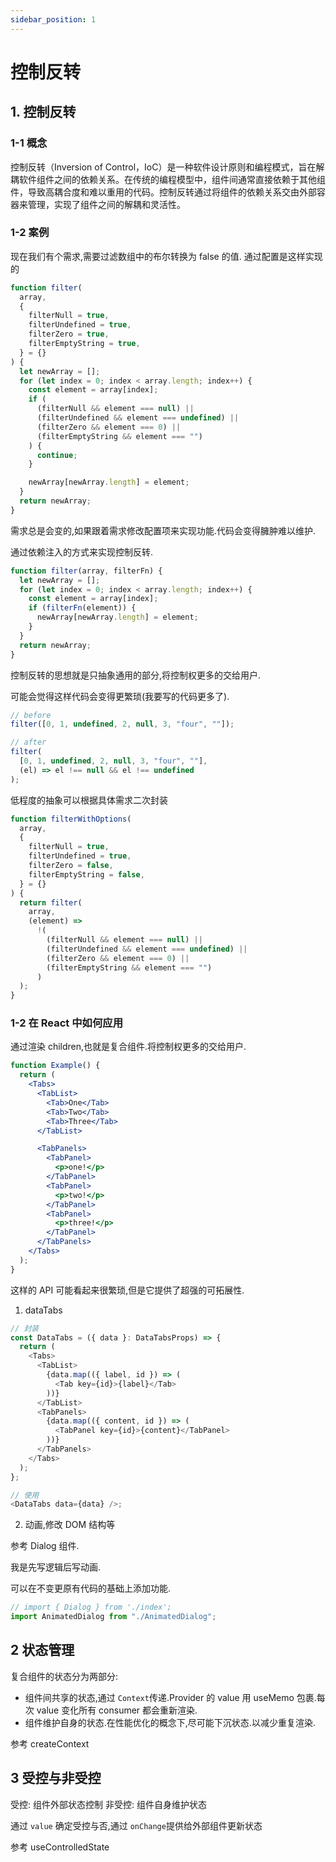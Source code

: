 ```yaml
---
sidebar_position: 1
---
```


# 控制反转

## 1. 控制反转

### 1-1 概念

控制反转（Inversion of Control，IoC）是一种软件设计原则和编程模式，旨在解耦软件组件之间的依赖关系。在传统的编程模型中，组件间通常直接依赖于其他组件，导致高耦合度和难以重用的代码。控制反转通过将组件的依赖关系交由外部容器来管理，实现了组件之间的解耦和灵活性。

### 1-2 案例

现在我们有个需求,需要过滤数组中的布尔转换为 false 的值.
通过配置是这样实现的

```js
function filter(
  array,
  {
    filterNull = true,
    filterUndefined = true,
    filterZero = true,
    filterEmptyString = true,
  } = {}
) {
  let newArray = [];
  for (let index = 0; index < array.length; index++) {
    const element = array[index];
    if (
      (filterNull && element === null) ||
      (filterUndefined && element === undefined) ||
      (filterZero && element === 0) ||
      (filterEmptyString && element === "")
    ) {
      continue;
    }

    newArray[newArray.length] = element;
  }
  return newArray;
}
```

需求总是会变的,如果跟着需求修改配置项来实现功能.代码会变得臃肿难以维护.

通过依赖注入的方式来实现控制反转.

```js
function filter(array, filterFn) {
  let newArray = [];
  for (let index = 0; index < array.length; index++) {
    const element = array[index];
    if (filterFn(element)) {
      newArray[newArray.length] = element;
    }
  }
  return newArray;
}
```

控制反转的思想就是只抽象通用的部分,将控制权更多的交给用户.

可能会觉得这样代码会变得更繁琐(我要写的代码更多了).

```js
// before
filter([0, 1, undefined, 2, null, 3, "four", ""]);

// after
filter(
  [0, 1, undefined, 2, null, 3, "four", ""],
  (el) => el !== null && el !== undefined
);
```

低程度的抽象可以根据具体需求二次封装

```js
function filterWithOptions(
  array,
  {
    filterNull = true,
    filterUndefined = true,
    filterZero = false,
    filterEmptyString = false,
  } = {}
) {
  return filter(
    array,
    (element) =>
      !(
        (filterNull && element === null) ||
        (filterUndefined && element === undefined) ||
        (filterZero && element === 0) ||
        (filterEmptyString && element === "")
      )
  );
}
```

### 1-2 在 React 中如何应用

通过渲染 children,也就是复合组件.将控制权更多的交给用户.

```jsx
function Example() {
  return (
    <Tabs>
      <TabList>
        <Tab>One</Tab>
        <Tab>Two</Tab>
        <Tab>Three</Tab>
      </TabList>

      <TabPanels>
        <TabPanel>
          <p>one!</p>
        </TabPanel>
        <TabPanel>
          <p>two!</p>
        </TabPanel>
        <TabPanel>
          <p>three!</p>
        </TabPanel>
      </TabPanels>
    </Tabs>
  );
}
```

这样的 API 可能看起来很繁琐,但是它提供了超强的可拓展性.

1. dataTabs

```js
// 封装
const DataTabs = ({ data }: DataTabsProps) => {
  return (
    <Tabs>
      <TabList>
        {data.map(({ label, id }) => (
          <Tab key={id}>{label}</Tab>
        ))}
      </TabList>
      <TabPanels>
        {data.map(({ content, id }) => (
          <TabPanel key={id}>{content}</TabPanel>
        ))}
      </TabPanels>
    </Tabs>
  );
};

// 使用
<DataTabs data={data} />;
```

2. 动画,修改 DOM 结构等

参考 Dialog 组件.

我是先写逻辑后写动画.

可以在不变更原有代码的基础上添加功能.

```jsx
// import { Dialog } from './index';
import AnimatedDialog from "./AnimatedDialog";
```

## 2 状态管理

复合组件的状态分为两部分:

- 组件间共享的状态,通过 `Context`传递.Provider 的 value 用 useMemo 包裹.每次 value 变化所有 consumer 都会重新渲染.
- 组件维护自身的状态.在性能优化的概念下,尽可能下沉状态.以减少重复渲染.

参考 createContext

## 3 受控与非受控

受控: 组件外部状态控制
非受控: 组件自身维护状态

通过 `value` 确定受控与否,通过 `onChange`提供给外部组件更新状态

参考 useControlledState
